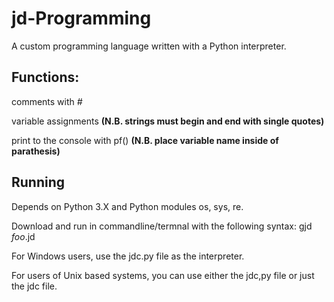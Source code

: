 # jd-Programming
A custom programming language written with a Python interpreter.
<h2>Functions:</h2>
 <p>comments with <em>#</em></p>
 <p>variable assignments <b>(N.B. strings must begin and end with single quotes)</b></p>
 <p>print to the console with pf() <b>(N.B. place variable name inside of parathesis)</b></p>

<h2>Running</h2>
<p>Depends on Python 3.X and Python modules os, sys, re.</p>
<p>Download and run in commandline/termnal with the following syntax: gjd <em>foo</em>.jd</p>
<p></p>
<p>For Windows users, use the jdc.py file as the interpreter.</p>
<p>For users of Unix based systems, you can use either the jdc,py file or just the jdc file.</p>
